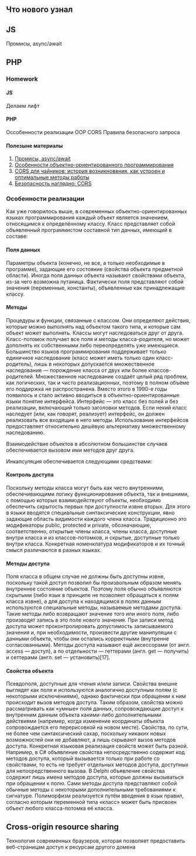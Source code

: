 ## Что нового узнал 
## JS 
Промисы, async/await

## PHP 

### Homework
#### JS 
Делаем лифт

#### PHP 
Оссобенности реализации OOP
CORS 
Правила безопасного запроса

#### Полезыне материалы
1. [Промисы, async/await](https://learn.javascript.ru/async)
2. [Особенности объектно-ориентированного программирования](https://fructcode.com/ru/blog/features-of-object-oriented-programming/)
3. [CORS для чайников: история возникновения, как устроен и оптимальные методы работы](https://habr.com/ru/company/macloud/blog/553826/)
4. [Безопасность наглядно: CORS](https://nuancesprog.ru/p/9316/)





### Особенности реализации
Как уже говорилось выше, в современных объектно-ориентированных языках программирования каждый объект является значением, относящимся к определённому классу. Класс представляет собой объявленный программистом составной тип данных, имеющий в составе:

#### Поля данных
Параметры объекта (конечно, не все, а только необходимые в программе), задающие его состояние (свойства объекта предметной области). Иногда поля данных объекта называют свойствами объекта, из-за чего возможна путаница. Фактически поля представляют собой значения (переменные, константы), объявленные как принадлежащие классу.

#### Методы
Процедуры и функции, связанные с классом. Они определяют действия, которые можно выполнять над объектом такого типа, и которые сам объект может выполнять.
Классы могут наследоваться друг от друга. Класс-потомок получает все поля и методы класса-родителя, но может дополнять их собственными либо переопределять уже имеющиеся. Большинство языков программирования поддерживает только единичное наследование (класс может иметь только один класс-родитель), лишь в некоторых допускается множественное наследование — порождение класса от двух или более классов-родителей. Множественное наследование создаёт целый ряд проблем, как логических, так и чисто реализационных, поэтому в полном объёме его поддержка не распространена. Вместо этого в 1990-е годы появилось и стало активно вводиться в объектно-ориентированные языки понятие интерфейса. Интерфейс — это класс без полей и без реализации, включающий только заголовки методов. Если некий класс наследует (или, как говорят, реализует) интерфейс, он должен реализовать все входящие в него методы. Использование интерфейсов предоставляет относительно дешёвую альтернативу множественному наследованию.

Взаимодействие объектов в абсолютном большинстве случаев обеспечивается вызовом ими методов друг друга.

Инкапсуляция обеспечивается следующими средствами:

#### Контроль доступа
Поскольку методы класса могут быть как чисто внутренними, обеспечивающими логику функционирования объекта, так и внешними, с помощью которых взаимодействуют объекты, необходимо обеспечить скрытость первых при доступности извне вторых. Для этого в языки вводятся специальные синтаксические конструкции, явно задающие область видимости каждого члена класса. Традиционно это модификаторы public, protected и private, обозначающие, соответственно, открытые члены класса, члены класса, доступные внутри класса и из классов-потомков, и скрытые, доступные только внутри класса. Конкретная номенклатура модификаторов и их точный смысл различаются в разных языках.

#### Методы доступа
Поля класса в общем случае не должны быть доступны извне, поскольку такой доступ позволил бы произвольным образом менять внутреннее состояние объектов. Поэтому поля обычно объявляются скрытыми (либо язык в принципе не позволяет обращаться к полям класса извне), а для доступа к находящимся в полях данным используются специальные методы, называемые методами доступа. Такие методы либо возвращают значение того или иного поля, либо производят запись в это поле нового значения. При записи метод доступа может проконтролировать допустимость записываемого значения и, при необходимости, произвести другие манипуляции с данными объекта, чтобы они остались корректными (внутренне согласованными). Методы доступа называют ещё аксессорами (от англ. access — доступ), а по отдельности — геттерами (англ. get — получить) и сеттерами (англ. set — установить)[17].

#### Свойства объекта
Псевдополя, доступные для чтения и/или записи. Свойства внешне выглядят как поля и используются аналогично доступным полям (с некоторыми исключениями), однако фактически при обращении к ним происходит вызов методов доступа. Таким образом, свойства можно рассматривать как «умные» поля данных, сопровождающие доступ к внутренним данным объекта какими-либо дополнительными действиями (например, когда изменение координаты объекта сопровождается его перерисовкой на новом месте). Свойства, по сути, не более чем синтаксический сахар, поскольку никаких новых возможностей они не добавляют, а лишь скрывают вызов методов доступа. Конкретная языковая реализация свойств может быть разной. Например, в C# объявление свойства непосредственно содержит код методов доступа, который вызывается только при работе со свойствами, то есть не требует отдельных методов доступа, доступных для непосредственного вызова. В Delphi объявление свойства содержит лишь имена методов доступа, которые должны вызываться при обращении к полю. Сами методы доступа представляют собой обычные методы с некоторыми дополнительными требованиями к сигнатуре.
Полиморфизм реализуется путём введения в язык правил, согласно которым переменной типа «класс» может быть присвоен объект любого класса-потомка её класса.

## Cross-origin resource sharing
Технология современных браузеров, которая позволяет предоставить веб-страницам доступ к ресурсам другого домена
